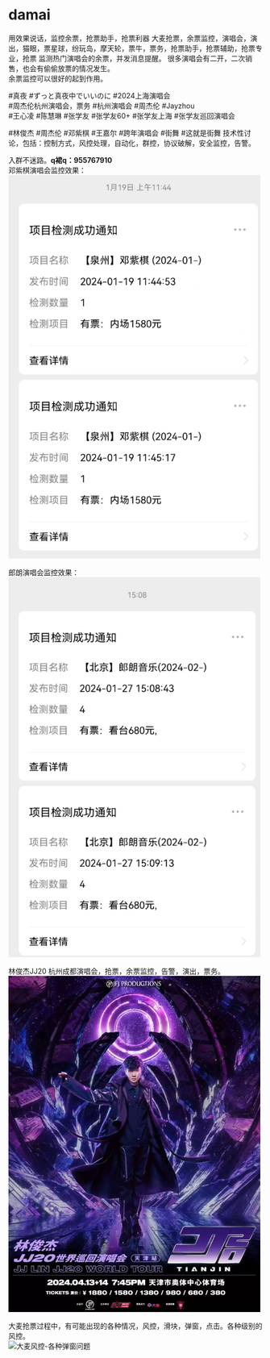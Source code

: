 # damai
用效果说话，监控余票，抢票助手，抢票利器
大麦抢票，余票监控，演唱会，演出，猫眼，票星球，纷玩岛，摩天轮，票牛，票务，抢票助手，抢票辅助，抢票专业，抢票
监测热门演唱会的余票，并发消息提醒。
很多演唱会有二开，二次销售，也会有偷偷放票的情况发生。  
余票监控可以很好的起到作用。  

#真夜  #ずっと真夜中でいいのに #2024上海演唱会  
#周杰伦杭州演唱会，票务 #杭州演唱会 #周杰伦 #Jayzhou   
#王心凌 #陈慧琳 #张学友 #张学友60+ #张学友上海 #张学友巡回演唱会  

#林俊杰 #周杰伦 #邓紫棋 #王嘉尔 #跨年演唱会 #街舞 #这就是街舞
技术性讨论，包括：控制方式，风控处理，自动化，群控，协议破解，安全监控，告警。

入群不迷路。<strong>q裙q：955767910 </strong>   
邓紫棋演唱会监控效果：  
<img src="https://github.com/jacket230/damai/blob/main/dzq-yupiao.jpg" alt="余票监控" width="500" >  

郎朗演唱会监控效果：  
<img src="https://github.com/jacket230/damai/blob/main/yupiao.jpg" alt="余票监控" width="500" >

林俊杰JJ20 杭州成都演唱会，抢票，余票监控，告警，演出，票务。  
<img src="https://github.com/jacket230/damai/blob/main/jj20.webp" alt="林俊杰JJ演唱会" width="500" >

大麦抢票过程中，有可能出现的各种情况，风控，滑块，弹窗，点击。各种级别的风控。  
<img src="https://github.com/jacket230/damai/blob/main/multi_phones-min.gif" alt="大麦风控-各种弹窗问题" width="500" >
